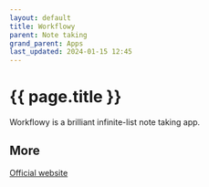 ```yaml
---
layout: default
title: Workflowy
parent: Note taking
grand_parent: Apps
last_updated: 2024-01-15 12:45
---
```


# {{ page.title }}

Workflowy is a brilliant infinite-list note taking app.


## More

[Official website](https://workflowy.com)
